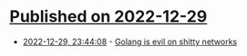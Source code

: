# [Published on 2022-12-29](index.md)

* [2022-12-29, 23:44:08](https://lobste.rs/s/xdre9p/golang_is_evil_on_shitty_networks) - [Golang is evil on shitty networks](https://withinboredom.info/blog/2022/12/29/golang-is-evil-on-shitty-networks/)
